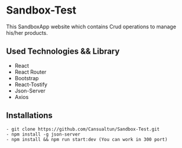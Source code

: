 # Sandbox-Test

 This SandboxApp website which contains Crud operations to manage his/her products.


## Used Technologies && Library

- React 
- React Router 
- Bootstrap
- React-Tostify
- Json-Server
- Axios

## Installations 

```
- git clone https://github.com/Cansualtun/Sandbox-Test.git
- npm install -g json-server
- npm install && npm run start:dev (You can work in 300 port)
```
